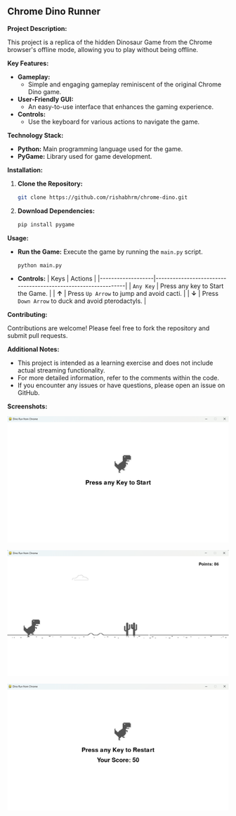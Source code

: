 ## **Chrome Dino Runner**

**Project Description:**

This project is a replica of the hidden Dinosaur Game from the Chrome browser's offline mode, allowing you to play without being offline.

**Key Features:**

* **Gameplay:**
  - Simple and engaging gameplay reminiscent of the original Chrome Dino game.
* **User-Friendly GUI:**
  - An easy-to-use interface that enhances the gaming experience.
* **Controls:**
  - Use the keyboard for various actions to navigate the game.

**Technology Stack:**

* **Python:** Main programming language used for the game.
* **PyGame:** Library used for game development.

**Installation:**

1. **Clone the Repository:**
   ```bash
   git clone https://github.com/rishabhrm/chrome-dino.git
   ```
2. **Download Dependencies:**
   ```bash
   pip install pygame
   ```

**Usage:**

* **Run the Game:** Execute the game by running the `main.py` script.
  ```bash
  python main.py
  ```
* **Controls:**
  | Keys              | Actions                                                       |
  |-------------------|---------------------------------------------------------------|
  |  `Any Key`        | Press any key to Start the Game.                             |
  |   **&#8593;**     | Press `Up Arrow` to jump and avoid cacti.                   |
  |   **&#8595;**     | Press `Down Arrow` to duck and avoid pterodactyls.          |

**Contributing:**

Contributions are welcome! Please feel free to fork the repository and submit pull requests.

**Additional Notes:**

* This project is intended as a learning exercise and does not include actual streaming functionality.
* For more detailed information, refer to the comments within the code.
* If you encounter any issues or have questions, please open an issue on GitHub.

**Screenshots:**

![alt text](https://github.com/rishabhrm/chrome-dino/blob/main/screenshots/screenshot-1.png)

![alt text](https://github.com/rishabhrm/chrome-dino/blob/main/screenshots/screenshot-2.png)

![alt text](https://github.com/rishabhrm/chrome-dino/blob/main/screenshots/screenshot-3.png)
